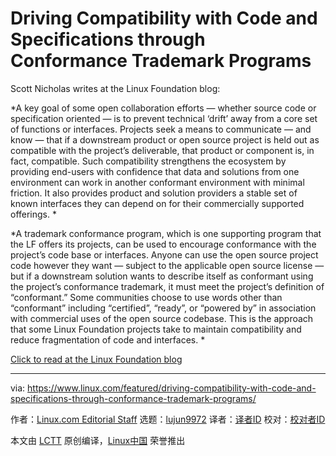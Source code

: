 [#]: collector: (lujun9972)
[#]: translator: ( )
[#]: reviewer: ( )
[#]: publisher: ( )
[#]: url: ( )
[#]: subject: (Driving Compatibility with Code and Specifications through Conformance Trademark Programs)
[#]: via: (https://www.linux.com/featured/driving-compatibility-with-code-and-specifications-through-conformance-trademark-programs/)
[#]: author: (Linux.com Editorial Staff https://www.linux.com/author/linuxdotcom/)

Driving Compatibility with Code and Specifications through Conformance Trademark Programs
======

Scott Nicholas writes at the Linux Foundation blog:

*A key goal of some open collaboration efforts — whether source code or specification oriented — is to prevent technical ‘drift’ away from a core set of functions or interfaces. Projects seek a means to communicate — and know — that if a downstream product or open source project is held out as compatible with the project’s deliverable, that product or component is, in fact, compatible. Such compatibility strengthens the ecosystem by providing end-users with confidence that data and solutions from one environment can work in another conformant environment with minimal friction. It also provides product and solution providers a stable set of known interfaces they can depend on for their commercially supported offerings. *

*A trademark conformance program, which is one supporting program that the LF offers its projects, can be used to encourage conformance with the project’s code base or interfaces. Anyone can use the open source project code however they want — subject to the applicable open source license — but if a downstream solution wants to describe itself as conformant using the project’s conformance trademark, it must meet the project’s definition of “conformant.” Some communities choose to use words other than “conformant” including “certified”, “ready”, or “powered by” in association with commercial uses of the open source codebase. This is the approach that some Linux Foundation projects take to maintain compatibility and reduce fragmentation of code and interfaces. *

[Click to read at the Linux Foundation blog][1]

--------------------------------------------------------------------------------

via: https://www.linux.com/featured/driving-compatibility-with-code-and-specifications-through-conformance-trademark-programs/

作者：[Linux.com Editorial Staff][a]
选题：[lujun9972][b]
译者：[译者ID](https://github.com/译者ID)
校对：[校对者ID](https://github.com/校对者ID)

本文由 [LCTT](https://github.com/LCTT/TranslateProject) 原创编译，[Linux中国](https://linux.cn/) 荣誉推出

[a]: https://www.linux.com/author/linuxdotcom/
[b]: https://github.com/lujun9972
[1]: https://www.linuxfoundation.org/blog/2020/07/driving-compatibility-with-code-and-specifications-through-conformance-trademark-programs/
